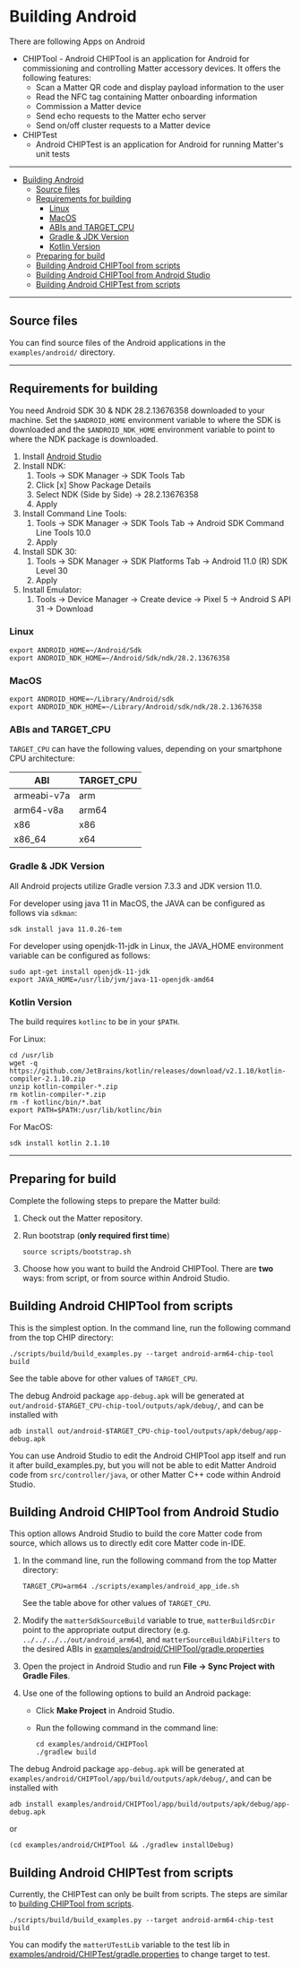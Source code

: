 # Building Android

There are following Apps on Android

-   CHIPTool - Android CHIPTool is an application for Android for commissioning
    and controlling Matter accessory devices. It offers the following features:
    -   Scan a Matter QR code and display payload information to the user
    -   Read the NFC tag containing Matter onboarding information
    -   Commission a Matter device
    -   Send echo requests to the Matter echo server
    -   Send on/off cluster requests to a Matter device
-   CHIPTest
    -   Android CHIPTest is an application for Android for running Matter's unit
        tests

<hr>

- [Building Android](#building-android)
  - [Source files](#source-files)
  - [Requirements for building](#requirements-for-building)
    - [Linux](#linux)
    - [MacOS](#macos)
    - [ABIs and TARGET\_CPU](#abis-and-target_cpu)
    - [Gradle \& JDK Version](#gradle--jdk-version)
    - [Kotlin Version](#kotlin-version)
  - [Preparing for build](#preparing-for-build)
  - [Building Android CHIPTool from scripts](#building-android-chiptool-from-scripts)
  - [Building Android CHIPTool from Android Studio](#building-android-chiptool-from-android-studio)
  - [Building Android CHIPTest from scripts](#building-android-chiptest-from-scripts)

<hr>

<a name="source"></a>

## Source files

You can find source files of the Android applications in the `examples/android/`
directory.

<hr>

<a name="requirements"></a>

## Requirements for building

You need Android SDK 30 & NDK 28.2.13676358 downloaded to your machine. Set the
`$ANDROID_HOME` environment variable to where the SDK is downloaded and the
`$ANDROID_NDK_HOME` environment variable to point to where the NDK package is
downloaded.

1. Install [Android Studio](https://developer.android.com/studio)
2. Install NDK:
    1. Tools -> SDK Manager -> SDK Tools Tab
    2. Click [x] Show Package Details
    3. Select NDK (Side by Side) -> 28.2.13676358
    4. Apply
3. Install Command Line Tools:
    1. Tools -> SDK Manager -> SDK Tools Tab -> Android SDK Command Line Tools
       10.0
    2. Apply
4. Install SDK 30:
    1. Tools -> SDK Manager -> SDK Platforms Tab -> Android 11.0 (R) SDK Level
       30
    2. Apply
5. Install Emulator:
    1. Tools -> Device Manager -> Create device -> Pixel 5 -> Android S API 31
       -> Download

### Linux

```
export ANDROID_HOME=~/Android/Sdk
export ANDROID_NDK_HOME=~/Android/Sdk/ndk/28.2.13676358
```

### MacOS

```
export ANDROID_HOME=~/Library/Android/sdk
export ANDROID_NDK_HOME=~/Library/Android/sdk/ndk/28.2.13676358
```

<a name="abi"></a>

### ABIs and TARGET_CPU

`TARGET_CPU` can have the following values, depending on your smartphone CPU
architecture:

| ABI         | TARGET_CPU |
| ----------- | ---------- |
| armeabi-v7a | arm        |
| arm64-v8a   | arm64      |
| x86         | x86        |
| x86_64      | x64        |

<a name="jdk"></a>

### Gradle & JDK Version

All Android projects utilize Gradle version 7.3.3 and JDK version 11.0.

For developer using java 11 in MacOS, the JAVA can be configured as follows via
`sdkman`:

```
sdk install java 11.0.26-tem
```

For developer using openjdk-11-jdk in Linux, the JAVA_HOME environment variable
can be configured as follows:

```
sudo apt-get install openjdk-11-jdk
export JAVA_HOME=/usr/lib/jvm/java-11-openjdk-amd64
```

<a name="kotlin"></a>

### Kotlin Version

The build requires `kotlinc` to be in your `$PATH`.

For Linux:

```
cd /usr/lib
wget -q https://github.com/JetBrains/kotlin/releases/download/v2.1.10/kotlin-compiler-2.1.10.zip
unzip kotlin-compiler-*.zip
rm kotlin-compiler-*.zip
rm -f kotlinc/bin/*.bat
export PATH=$PATH:/usr/lib/kotlinc/bin
```

For MacOS:

```
sdk install kotlin 2.1.10
```

<hr>

<a name="preparing"></a>

## Preparing for build

Complete the following steps to prepare the Matter build:

1. Check out the Matter repository.

2. Run bootstrap (**only required first time**)

    ```shell
    source scripts/bootstrap.sh
    ```

3. Choose how you want to build the Android CHIPTool. There are **two** ways:
   from script, or from source within Android Studio.

<a name="building-scripts"></a>

## Building Android CHIPTool from scripts

This is the simplest option. In the command line, run the following command from
the top CHIP directory:

```shell
./scripts/build/build_examples.py --target android-arm64-chip-tool build
```

See the table above for other values of `TARGET_CPU`.

The debug Android package `app-debug.apk` will be generated at
`out/android-$TARGET_CPU-chip-tool/outputs/apk/debug/`, and can be installed
with

```shell
adb install out/android-$TARGET_CPU-chip-tool/outputs/apk/debug/app-debug.apk
```

You can use Android Studio to edit the Android CHIPTool app itself and run it
after build_examples.py, but you will not be able to edit Matter Android code
from `src/controller/java`, or other Matter C++ code within Android Studio.

<a name="building-studio"></a>

## Building Android CHIPTool from Android Studio

This option allows Android Studio to build the core Matter code from source,
which allows us to directly edit core Matter code in-IDE.

1. In the command line, run the following command from the top Matter directory:

    ```shell
    TARGET_CPU=arm64 ./scripts/examples/android_app_ide.sh
    ```

    See the table above for other values of `TARGET_CPU`.

2. Modify the `matterSdkSourceBuild` variable to true, `matterBuildSrcDir` point
   to the appropriate output directory (e.g. `../../../../out/android_arm64`),
   and `matterSourceBuildAbiFilters` to the desired ABIs in
   [examples/android/CHIPTool/gradle.properties](https://github.com/project-chip/connectedhomeip/blob/master/examples/android/CHIPTool/gradle.properties)

3) Open the project in Android Studio and run **File -> Sync Project with Gradle
   Files**.

4) Use one of the following options to build an Android package:

    - Click **Make Project** in Android Studio.
    - Run the following command in the command line:

        ```shell
        cd examples/android/CHIPTool
        ./gradlew build
        ```

The debug Android package `app-debug.apk` will be generated at
`examples/android/CHIPTool/app/build/outputs/apk/debug/`, and can be installed
with

```shell
adb install examples/android/CHIPTool/app/build/outputs/apk/debug/app-debug.apk
```

or

```shell
(cd examples/android/CHIPTool && ./gradlew installDebug)
```

<a name="building-chiptest-scripts"></a>

## Building Android CHIPTest from scripts

Currently, the CHIPTest can only be built from scripts. The steps are similar to
[building CHIPTool from scripts](#building-android-chiptool-from-scripts).

```shell
./scripts/build/build_examples.py --target android-arm64-chip-test build
```

You can modify the `matterUTestLib` variable to the test lib in
[examples/android/CHIPTest/gradle.properties](https://github.com/project-chip/connectedhomeip/blob/master/examples/android/CHIPTest/gradle.properties)
to change target to test.
